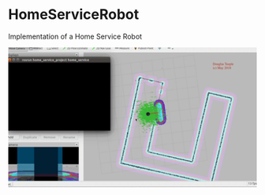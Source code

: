 # HomeServiceRobot
Implementation of a Home Service Robot

![alt text](images/HomeService.gif "Home Service in Action")
